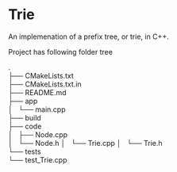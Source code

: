 # Trie
An implemenation of a prefix tree, or trie, in C++. 

Project has following folder tree

.  
├── CMakeLists.txt  
├── CMakeLists.txt.in  
├── README.md  
├── app  
│   └── main.cpp  
├── build  
├── code  
│   ├── Node.cpp  
│   └── Node.h
│   └── Trie.cpp
│   └── Trie.h  
└── tests  
    └── test_Trie.cpp  
